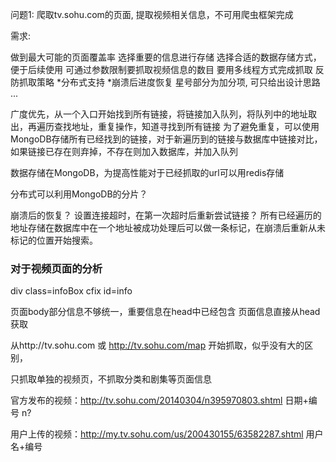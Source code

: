 问题1: 爬取tv.sohu.com的页面, 提取视频相关信息，不可用爬虫框架完成

需求:

做到最大可能的页面覆盖率
选择重要的信息进行存储
选择合适的数据存储方式，便于后续使用
可通过参数限制要抓取视频信息的数目
要用多线程方式完成抓取
反防抓取策略
*分布式支持
*崩溃后进度恢复
星号部分为加分项, 可只给出设计思路 ...




广度优先，从一个入口开始找到所有链接，将链接加入队列，将队列中的地址取出，再遍历查找地址，重复操作，知道寻找到所有链接
为了避免重复，可以使用MongoDB存储所有已经找到的链接，对于新遍历到的链接与数据库中链接对比，如果链接已存在则弃掉，不存在则加入数据库，并加入队列



数据存储在MongoDB，为提高性能对于已经抓取的url可以用redis存储

分布式可以利用MongoDB的分片？

崩溃后的恢复？
设置连接超时，在第一次超时后重新尝试链接？
所有已经遍历的地址存储在数据库中在一个地址被成功处理后可以做一条标记，在崩溃后重新从未标记的位置开始搜索。



### 对于视频页面的分析

div class=infoBox cfix  id=info

<div class="info info-con">
<div class="area cfix" id="content">



页面body部分信息不够统一，重要信息在head中已经包含
页面信息直接从head获取

从http://tv.sohu.com 或 http://tv.sohu.com/map 开始抓取，似乎没有大的区别，


只抓取单独的视频页，不抓取分类和剧集等页面信息

官方发布的视频：http://tv.sohu.com/20140304/n395970803.shtml
日期+编号   n?

用户上传的视频：http://my.tv.sohu.com/us/200430155/63582287.shtml
用户名+编号